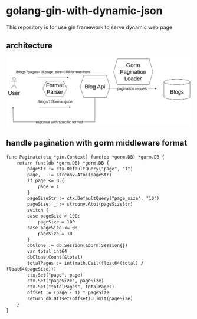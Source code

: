 # golang-gin-with-dynamic-json

This repository is for use gin framework to serve dynamic web page

## architecture

![architecture](architecture.png)

## handle pagination with gorm middleware format

```golang
func Paginate(ctx *gin.Context) func(db *gorm.DB) *gorm.DB {
	return func(db *gorm.DB) *gorm.DB {
		pageStr := ctx.DefaultQuery("page", "1")
		page, _ := strconv.Atoi(pageStr)
		if page <= 0 {
			page = 1
		}
		pageSizeStr := ctx.DefaultQuery("page_size", "10")
		pageSize, _ := strconv.Atoi(pageSizeStr)
		switch {
		case pageSize > 100:
			pageSize = 100
		case pageSize <= 0:
			pageSize = 10
		}
		dbClone := db.Session(&gorm.Session{})
		var total int64
		dbClone.Count(&total)
		totalPages := int(math.Ceil(float64(total) / float64(pageSize)))
		ctx.Set("page", page)
		ctx.Set("pageSize", pageSize)
		ctx.Set("totalPages", totalPages)
		offset := (page - 1) * pageSize
		return db.Offset(offset).Limit(pageSize)
	}
}
```